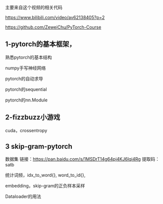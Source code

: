 主要来自这个视频的相关代码

https://www.bilibili.com/video/av62138405?p=2

https://github.com/ZeweiChu/PyTorch-Course

## 1-pytorch的基本框架，

熟悉pytorch的基本结构

numpy手写神经网络

pytorch的自动求导

pytorch的sequential

pytorch的nn.Module

## 2-fizzbuzz小游戏

cuda，crossentropy

## 3 skip-gram-pytorch
数据集
链接：https://pan.baidu.com/s/1MSDrT14g64pj4KJ6lqi4Rg 
提取码：satb

统计词频，idx_to_word{}, word_to_id{},

embedding，skip-gram的正负样本采样


Dataloader的用法
